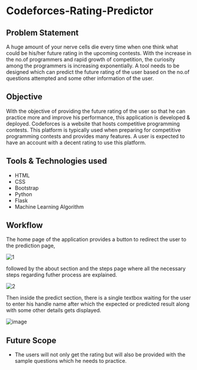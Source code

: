 # Codeforces-Rating-Predictor

## Problem Statement
A huge amount of your nerve cells die every time when one think what could be his/her future rating in the upcoming contests. With the increase in the no.of programmers and rapid growth of competition, the curiosity among the programmers is increasing exponentially. A tool needs to be designed which can predict the future rating of the user based on the no.of questions attempted and some other information of the user.

## Objective
With the objective of providing the future rating of the user so that he can practice more and improve his performance, this application is developed & deployed. Codeforces is a website that hosts competitive programming contests. This platform is typically used when preparing for competitive programming contests and provides many features. A user is expected to have an account with a decent rating to use this platform.

## Tools & Technologies used
* HTML
* CSS
* Bootstrap
* Python
* Flask
* Machine Learning Algorithm

## Workflow
The home page of the application provides a button to redirect the user to the prediction page,

![1](https://user-images.githubusercontent.com/54525715/184470781-ef558fe2-5846-4232-b752-4be3fefac106.png)

followed by the about section and the steps page where all the necessary steps regarding futher process are explained. 

![2](https://user-images.githubusercontent.com/54525715/184470855-d3a2ccdb-0a95-4e15-9a25-de0818e63dd5.png)

Then inside the predict section, there is a single textbox waiting for the user to enter his handle name after which the expected or predicted result along with some other details gets displayed.

![image](https://user-images.githubusercontent.com/62991289/184496210-ac44426d-220d-4859-9b57-af1f279d6d83.png)

## Future Scope
* The users will not only get the rating but will also be provided with the sample questions which he needs to practice.
